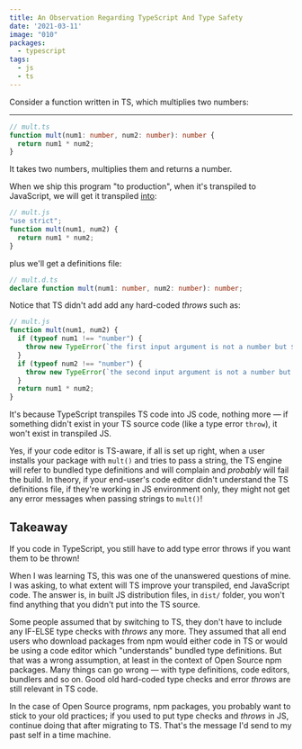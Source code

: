 ```yaml
---
title: An Observation Regarding TypeScript And Type Safety
date: '2021-03-11'
image: "010"
packages:
  - typescript
tags:
  - js
  - ts
---
```


Consider a function written in TS, which multiplies two numbers:

---

```ts
// mult.ts
function mult(num1: number, num2: number): number {
  return num1 * num2;
}
```

It takes two numbers, multiplies them and returns a number.

When we ship this program "to production", when it's transpiled to JavaScript, we will get it transpiled [into](https://www.typescriptlang.org/play?#code/GYVwdgxgLglg9mABAWxAGygCjCZBGALkR2QCMBTAJwBpjcAmIkiygSidxcQG8AoASErkoISkhJ5EAKjrJ6Abl4BfIA):

```js
// mult.js
"use strict";
function mult(num1, num2) {
  return num1 * num2;
}
```

plus we'll get a definitions file:

```ts
// mult.d.ts
declare function mult(num1: number, num2: number): number;
```

Notice that TS didn't add add any hard-coded _throws_ such as:

```js
// mult.js
function mult(num1, num2) {
  if (typeof num1 !== "number") {
    throw new TypeError(`the first input argument is not a number but ${typeof num1}!`)
  }
  if (typeof num2 !== "number") {
    throw new TypeError(`the second input argument is not a number but ${typeof num2}!`)
  }
  return num1 * num2;
}
```

It's because TypeScript transpiles TS code into JS code, nothing more — if something didn't exist in your TS source code (like a type error `throw`), it won't exist in transpiled JS.

Yes, if your code editor is TS-aware, if all is set up right, when a user installs your package with `mult()` and tries to pass a string, the TS engine will refer to bundled type definitions and will complain and _probably_ will fail the build. In theory, if your end-user's code editor didn't understand the TS definitions file, if they're working in JS environment only, they might not get any error messages when passing strings to `mult()`!

## Takeaway

If you code in TypeScript, you still have to add type error throws if you want them to be thrown!

When I was learning TS, this was one of the unanswered questions of mine. I was asking, to what extent will TS improve your transpiled, end JavaScript code. The answer is, in built JS distribution files, in `dist/` folder, you won't find anything that you didn't put into the TS source.

Some people assumed that by switching to TS, they don't have to include any IF-ELSE type checks with _throws_ any more. They assumed that all end users who download packages from npm would either code in TS or would be using a code editor which "understands" bundled type definitions. But that was a wrong assumption, at least in the context of Open Source npm packages. Many things can go wrong — with type definitions, code editors, bundlers and so on. Good old hard-coded type checks and error _throws_ are still relevant in TS code.

In the case of Open Source programs, npm packages, you probably want to stick to your old practices; if you used to put type checks and _throws_ in JS, continue doing that after migrating to TS. That's the message I'd send to my past self in a time machine.
